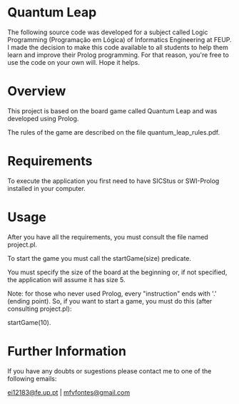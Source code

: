 Quantum Leap
============

The following source code was developed for a subject called Logic Programming (Programação em Lógica) of Informatics Engineering at FEUP. 
I made the decision to make this code available to all students to help them learn and improve their Prolog programming. 
For that reason, you're free to use the code on your own will. Hope it helps.

Overview
============

This project is based on the board game called Quantum Leap and was developed using Prolog.

The rules of the game are described on the file quantum_leap_rules.pdf.

Requirements
============

To execute the application you first need to have SICStus or SWI-Prolog installed in your computer.

Usage
============

After you have all the requirements, you must consult the file named project.pl.

To start the game you must call the startGame(size) predicate.

You must specify the size of the board at the beginning or, if not specified, the application will assume it has size 5.

Note: for those who never used Prolog, every "instruction" ends with '.' (ending point). 
So, if you want to start a game, you must do this (after consulting project.pl):

startGame(10).

Further Information
============

If you have any doubts or sugestions please contact me to one of the following emails:

ei12183@fe.up.pt | mfvfontes@gmail.com
